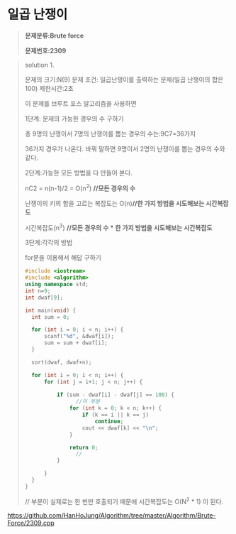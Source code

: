 # 일곱 난쟁이

> **문제분류:Brute force**
>
> **문제번호:2309**

> solution 1.
>
> 문제의 크기:N(9)
> 문제 조건:  일곱난쟁이를 출력하는 문제(일곱 난쟁이의 합은 100)
> 제한시간:2초
>
> 이 문제를 브루트 포스 알고리즘을 사용하면
>
> 1단계: 문제의 가능한 경우의 수 구하기
>
> 총 9명의 난쟁이서 7명의 난쟁이를 뽑는 경우의 수는:9C7=36가지
>
> 36가지 경우가 나온다. 바꿔 말하면 9명이서 2명의 난쟁이를 뽑는 경우의 수와 같다.
>
>
>
> 2단계:가능한 모든 방법을 다 만들어 본다.
>
> nC2 = n(n-1)/2 = O(n<sup>2</sup>)  **//모든 경우의 수**
>
> 난쟁이의 키의 합을 고르는 복잡도는  O(n)**//한 가지 방법을 시도해보는 시간복잡도**
>
> 시간복잡도(n<sup>3</sup>) **//모든 경우의 수 * 한 가지 방법을 시도해보는 시간복잡도**
>
>
>
> 3단계:각각의 방법
>
> for문을 이용해서 해답 구하기
>
>
>
> ```c++
> #include <iostream>
> #include <algorithm>
> using namespace std;
> int n=9;
> int dwaf[9];
> 
> int main(void) {
> 	int sum = 0;
> 
> 	for (int i = 0; i < n; i++) {
> 		scanf("%d", &dwaf[i]);
> 		sum = sum + dwaf[i];
> 	}
> 
> 	sort(dwaf, dwaf+n);
> 
> 	for (int i = 0; i < n; i++) {
> 		for (int j = i+1; j < n; j++) {
> 			
> 			if (sum - dwaf[i] - dwaf[j] == 100) {
>                 //이 부분
> 				for (int k = 0; k < n; k++) {
> 					if (k == i || k == j)
> 						continue;
> 					cout << dwaf[k] << "\n";
> 				}
> 
> 				return 0;
>                 //
> 			}
> 
> 		}
> 	}
> }
> ```
>
> // 부분이 실제로는 한 번만 호출되기 때문에 시간복잡도는 O(N<sup>2</sup> * 1) 이 된다.

https://github.com/HanHoJung/Algorithm/tree/master/Algorithm/Brute-Force/2309.cpp












